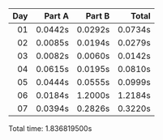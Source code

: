 | Day |  Part A |  Part B |   Total |
|---:|--------:|--------:|--------:|
| 01 | 0.0442s | 0.0292s | 0.0734s |
| 02 | 0.0085s | 0.0194s | 0.0279s |
| 03 | 0.0082s | 0.0060s | 0.0142s |
| 04 | 0.0615s | 0.0195s | 0.0810s |
| 05 | 0.0444s | 0.0555s | 0.0999s |
| 06 | 0.0184s | 1.2000s | 1.2184s |
| 07 | 0.0394s | 0.2826s | 0.3220s |


Total time: 1.836819500s
